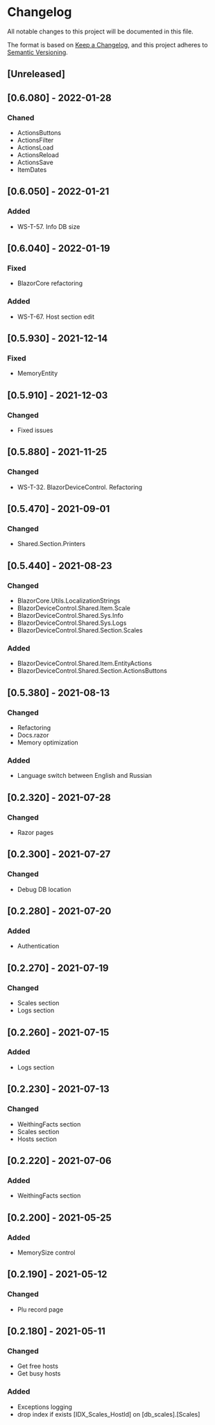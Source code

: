 # Changelog
All notable changes to this project will be documented in this file.

The format is based on [Keep a Changelog](https://keepachangelog.com/en/1.0.0/),
and this project adheres to [Semantic Versioning](https://semver.org/spec/v2.0.0.html).

## [Unreleased]

## [0.6.080] - 2022-01-28
### Chaned
- ActionsButtons
- ActionsFilter
- ActionsLoad
- ActionsReload
- ActionsSave
- ItemDates

## [0.6.050] - 2022-01-21
### Added
- WS-T-57. Info DB size

## [0.6.040] - 2022-01-19
### Fixed
- BlazorCore refactoring
### Added
- WS-T-67. Host section edit

## [0.5.930] - 2021-12-14
### Fixed
- MemoryEntity

## [0.5.910] - 2021-12-03
### Changed
- Fixed issues

## [0.5.880] - 2021-11-25
### Changed
- WS-T-32. BlazorDeviceControl. Refactoring

## [0.5.470] - 2021-09-01
### Changed
- Shared.Section.Printers

## [0.5.440] - 2021-08-23
### Changed
- BlazorCore.Utils.LocalizationStrings
- BlazorDeviceControl.Shared.Item.Scale
- BlazorDeviceControl.Shared.Sys.Info
- BlazorDeviceControl.Shared.Sys.Logs
- BlazorDeviceControl.Shared.Section.Scales
### Added
- BlazorDeviceControl.Shared.Item.EntityActions
- BlazorDeviceControl.Shared.Section.ActionsButtons

## [0.5.380] - 2021-08-13
### Changed
- Refactoring
- Docs.razor
- Memory optimization
### Added
- Language switch between English and Russian

## [0.2.320] - 2021-07-28
### Changed
- Razor pages

## [0.2.300] - 2021-07-27
### Changed
- Debug DB location

## [0.2.280] - 2021-07-20
### Added
- Authentication

## [0.2.270] - 2021-07-19
### Changed
- Scales section
- Logs section

## [0.2.260] - 2021-07-15
### Added
- Logs section

## [0.2.230] - 2021-07-13
### Changed
- WeithingFacts section
- Scales section
- Hosts section

## [0.2.220] - 2021-07-06
### Added
- WeithingFacts section

## [0.2.200] - 2021-05-25
### Added
- MemorySize control

## [0.2.190] - 2021-05-12
### Changed
- Plu record page

## [0.2.180] - 2021-05-11
### Changed
- Get free hosts
- Get busy hosts
### Added
- Exceptions logging
- drop index if exists [IDX_Scales_HostId] on [db_scales].[Scales]
